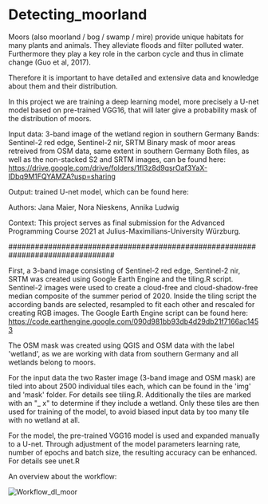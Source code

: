 # Detecting_moorland

Moors (also moorland / bog / swamp / mire) provide unique habitats for many plants and animals.
They alleviate floods and filter polluted water.
Furthermore they play a key role in the carbon cycle and thus in climate change (Guo et al, 2017).

Therefore it is important to have detailed and extensive data and knowledge about them and their distribution.

In this project we are training a deep learning model, more precisely a U-net model based on pre-trained VGG16, that will later give a probability mask of the distribution of moors. 



Input data: 3-band image of the wetland region in southern Germany 
              Bands: Sentinel-2 red edge, Sentinel-2 nir, SRTM 
            Binary mask of moor areas retreived from OSM data, same extent in southern Germany 
            Both files, as well as the non-stacked S2 and SRTM images, can be found here: https://drive.google.com/drive/folders/1fl3z8d9qsrOaf3YaX-IDbq9M1FQYAMZA?usp=sharing

Output: trained U-net model, which can be found here: 

Authors: Jana Maier, Nora Nieskens, Annika Ludwig 

Context: This project serves as final submission for the Advanced Programming Course 2021 at Julius-Maximilians-University Würzburg. 



################################################################################



First, a 3-band image consisting of Sentinel-2 red edge, Sentinel-2 nir, SRTM was created using Google Earth Engine and the tiling.R script.
Sentinel-2 images were used to create a cloud-free and cloud-shadow-free median composite of the summer period of 2020. Inside the tiling script the according bands are selected, resampled to fit each other and rescaled for creating RGB images.
The Google Earth Engine script can be found here: https://code.earthengine.google.com/090d981bb93db4d29db21f7166ac1453


The OSM mask was created using QGIS and OSM data with the label 'wetland', as we are working with data from southern Germany and all wetlands belong to moors.


For the input data the two Raster image (3-band image and OSM mask) are tiled into about 2500 individual tiles each, which can be found in the 'img' and 'mask' folder.
For details see tiling.R. Additionally the tiles are marked with an "_ x" to determine if they include a wetland. Only these tiles are then used for training of the model, to avoid biased input data by too many tile with no wetland at all.


For the model, the pre-trained VGG16 model is used and expanded manually to a U-net. 
Through adjustment of the model parameters learning rate, number of epochs and batch size, the resulting accuracy can be enhanced.
For details see unet.R




An overview about the workflow:


![Workflow_dl_moor](https://user-images.githubusercontent.com/57681769/134295716-9e25de9c-b680-44fd-b226-42c2b9cf9611.png)



